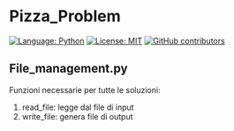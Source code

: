 # Pizza_Problem
[![Language: Python](https://img.shields.io/badge/Language-Python-blue.svg)](https://www.python.org/)
[![License: MIT](https://img.shields.io/badge/License-MIT-blue.svg)](https://sudati-simone.mit-license.org/SimoneSudati/License_MIT.com)
[![GitHub contributors](https://img.shields.io/github/contributors/AcoffeePlease/Pizza_Problem.svg)](https://GitHub.com/AcoffeePlease/Pizza_Problem/graphs/contributors/) 

## File_management.py
Funzioni necessarie per tutte le soluzioni:
1) read_file: legge dal file di input
2) write_file: genera file di output 
